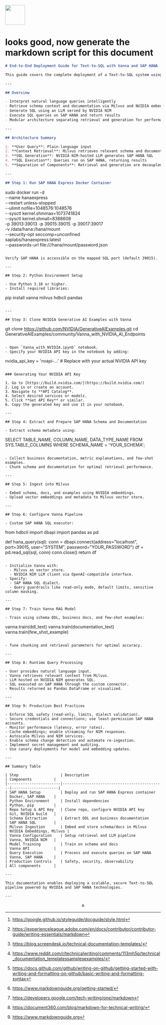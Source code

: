 <img src="https://r2cdn.perplexity.ai/pplx-full-logo-primary-dark%402x.png" style="height:64px;margin-right:32px"/>

# looks good, now generate the markdown script for this document

```markdown
# End-to-End Deployment Guide for Text-to-SQL with Vanna and SAP HANA

This guide covers the complete deployment of a Text-to-SQL system using **Vanna** with **SAP HANA** as the backend database. It leverages **NVIDIA NIM** for LLM services and **Milvus** for retrieval-augmented generation.

---

## Overview

- Interpret natural language queries intelligently
- Retrieve schema context and documentation via Milvus and NVIDIA embeddings
- Generate SQL using an LLM served by NVIDIA NIM
- Execute SQL queries on SAP HANA and return results
- Modular architecture separating retrieval and generation for performance and maintainability

---

## Architecture Summary

1. **User Query**: Plain-language input
2. **Context Retrieval**: Milvus retrieves relevant schema and documentation using NVIDIA embeddings
3. **SQL Generation**: NVIDIA NIM-hosted LLM generates SAP HANA SQL
4. **SQL Execution**: Queries run on SAP HANA, returning results
5. **Separation of Components**: Retrieval and generation are decoupled to optimize latency and modularity

---

## Step 1: Run SAP HANA Express Docker Container

```

sudo docker run -d \
--name hanaexpress \
--restart unless-stopped \
--ulimit nofile=1048576:1048576 \
--sysctl kernel.shmmax=1073741824 \
--sysctl kernel.shmall=8388608 \
-p 39013:39013 -p 39015:39015 -p 39017:39017 \
-v /data/hana:/hana/mount \
--security-opt seccomp=unconfined \
saplabs/hanaexpress:latest \
--passwords-url file:///hana/mount/password.json

```

Verify SAP HANA is accessible on the mapped SQL port (default 39015).

---

## Step 2: Python Environment Setup

- Use Python 3.10 or higher.
- Install required libraries:

```

pip install vanna milvus hdbcli pandas

```

---

## Step 3: Clone NVIDIA Generative AI Examples with Vanna

```

git clone https://github.com/NVIDIA/GenerativeAIExamples.git
cd GenerativeAIExamples/community/Vanna_with_NVIDIA_AI_Endpoints

```

- Open `Vanna_with_NVIDIA.ipynb` notebook.
- Specify your NVIDIA API key in the notebook by adding:

```

nvidia_api_key = 'nvapi-...'  \# Replace with your actual NVIDIA API key

```

### Generating Your NVIDIA API Key

1. Go to [https://build.nvidia.com/](https://build.nvidia.com/)
2. Log in or create an account.
3. Navigate to **API Catalog**.
4. Select desired services or models.
5. Click **Get API Key** or similar.
6. Copy the generated key and use it in your notebook.

---

## Step 4: Extract and Prepare SAP HANA Schema and Documentation

- Extract schema metadata using:

```

SELECT TABLE_NAME, COLUMN_NAME, DATA_TYPE_NAME
FROM SYS.TABLE_COLUMNS
WHERE SCHEMA_NAME = 'YOUR_SCHEMA';

```

- Collect business documentation, metric explanations, and few-shot examples.
- Chunk schema and documentation for optimal retrieval performance.

---

## Step 5: Ingest into Milvus

- Embed schema, docs, and examples using NVIDIA embeddings.
- Upload vector embeddings and metadata to Milvus vector store.

---

## Step 6: Configure Vanna Pipeline

- Custom SAP HANA SQL executor:

```

from hdbcli import dbapi
import pandas as pd

def hana_query(sql):
conn = dbapi.connect(address="localhost", port=39015, user="SYSTEM", password="YOUR_PASSWORD")
df = pd.read_sql(sql, conn)
conn.close()
return df

```

- Initialize Vanna with:
  - Milvus as vector store.
  - NVIDIA NIM LLM client via OpenAI-compatible interface.
- Specify:
  - SAP HANA SQL dialect.
  - Query guardrails like read-only mode, default limits, sensitive column masking.

---

## Step 7: Train Vanna RAG Model

- Train using schema DDL, business docs, and few-shot examples:

```

vanna.train(ddl_text)
vanna.train(documentation_text)
vanna.train(few_shot_example)

```

- Tune chunking and retrieval parameters for optimal accuracy.

---

## Step 8: Runtime Query Processing

- User provides natural language input.
- Vanna retrieves relevant context from Milvus.
- LLM hosted on NVIDIA NIM generates SQL.
- SQL executed on SAP HANA through the custom connector.
- Results returned as Pandas DataFrame or visualized.

---

## Step 9: Production Best Practices

- Enforce SQL safety (read-only, limits, dialect validation).
- Secure credentials and connections; use least-permission SAP HANA accounts.
- Monitor performance (latency, error rates).
- Cache embeddings; enable streaming for NIM responses.
- Autoscale Milvus and NIM services.
- Enable schema change detection and automate re-ingestion.
- Implement secret management and auditing.
- Use canary deployments for model and embedding updates.

---

## Summary Table

| Step                   | Description                                  | Components          |
|------------------------|----------------------------------------------|---------------------|
| SAP HANA Setup         | Deploy and run SAP HANA Express container   | Docker, SAP HANA    |
| Python Environment     | Install dependencies                         | Python, pip         |
| Repo Setup & API Key   | Clone repo, configure NVIDIA API key        | Git, NVIDIA build   |
| Schema Extraction      | Extract DDL and business documentation      | SAP HANA SQL        |
| Milvus Ingestion       | Embed and store schema/docs in Milvus       | NVIDIA Embeddings, Milvus |
| Vanna Configuration    | Setup retrieval and LLM pipeline             | Vanna, NVIDIA NIM   |
| Model Training         | Train on schema and docs                      | Vanna API           |
| Query Execution        | Process and execute queries on SAP HANA      | Vanna, SAP HANA     |
| Production Controls    | Safety, security, observability               | All components      |

---

This documentation enables deploying a scalable, secure Text-to-SQL pipeline powered by NVIDIA and SAP HANA technologies.

---
```

<span style="display:none">[^1][^2][^3][^4][^5][^6][^7][^8][^9]</span>

<div style="text-align: center">⁂</div>

[^1]: https://google.github.io/styleguide/docguide/style.html

[^2]: https://experienceleague.adobe.com/en/docs/contributor/contributor-guide/writing-essentials/markdown

[^3]: https://blog.screendesk.io/technical-documentation-templates/

[^4]: https://www.reddit.com/r/technicalwriting/comments/113mh5p/technical_documentation_templatessamplesexamples/

[^5]: https://docs.github.com/github/writing-on-github/getting-started-with-writing-and-formatting-on-github/basic-writing-and-formatting-syntax

[^6]: https://www.markdownguide.org/getting-started/

[^7]: https://developers.google.com/tech-writing/one/markdown

[^8]: https://document360.com/blog/markdown-for-technical-writing/

[^9]: https://www.markdownguide.org

